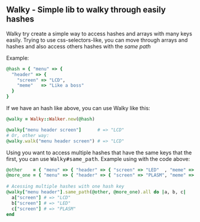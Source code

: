 ## Walky - Simple lib to walky through easily hashes

Walky try create a simple way to access hashes and arrays with many keys easily. 
Trying to use css-selectors-like, you can move through arrays and hashes and also access others hashes with the _same path_

Example:

```ruby
@hash = { "menu" => { 
  "header" => {
    "screen" => "LCD", 
    "meme"   => "Like a boss"
  }
}
```

If we have an hash like above, you can use Walky like this:

```ruby
@walky = Walky::Walker.new(@hash)

@walky["menu header screen"]      # => "LCD"
# Or, other way:
@walky.walk("menu header screen") # => "LCD" 
```

Using you want to access multiple hashes that have the same keys that the first, you can use
<tt>Walky#same_path</tt>. Example using with the code above:

```ruby
@other    = { "menu" => { "header" => { "screen" => "LED"  , "meme" => "Poker face" } } }
@more_one = { "menu" => { "header" => { "screen" => "PLASM", "meme" => "LOL"        } } }
  
# Acessing multiple hashes with one hash key
@walky["menu header"].same_path(@other, @more_one).all do |a, b, c|
  a["screen"] # => "LCD"
  b["screen"] # => "LED"
  c["screen"] # => "PLASM"
end
```
